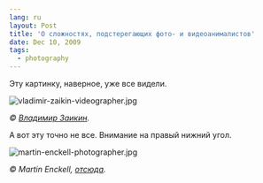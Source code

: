 ```yaml
---
lang: ru
layout: Post
title: 'О сложностях, подстерегающих фото- и видеоанималистов'
date: Dec 10, 2009
tags:
  - photography
---
```


Эту картинку, наверное, уже все видели.

![vladimir-zaikin-videographer.jpg](upload://vladimir-zaikin-videographer.jpg)

*© [Владимир Заикин](http://www.photosight.ru/photos/3531647).*

А вот эту точно не все. Внимание на правый нижний угол.

![martin-enckell-photographer.jpg](upload://martin-enckell-photographer.jpg)

<!--more-->

*© Martin Enckell, [отсюда](http://canonfieldreviews.com/7d-1-weather-sealing/ "7D #1 Weather Sealing").*
